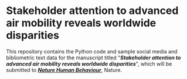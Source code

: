 # Stakeholder attention to advanced air mobility reveals worldwide disparities
This repository contains the Python code and sample social media and bibliometric text data for the manuscript titled "**_Stakeholder attention to advanced air mobility reveals worldwide disparities_**", which will be submitted to **_[Nature Human Behaviour](https://www.nature.com/nathumbehav/)_**, Nature.

